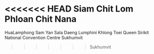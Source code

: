 <<<<<<< HEAD
Siam
Chit Lom
Phloan Chit
Nana
=======
HuaLamphong
Sam Yan
Sala Daeng
Lumphini
Khlong Toei
Queen Sirikit National Convention Centre
Sukhumvit

>>>>>>> Sukhumvit
